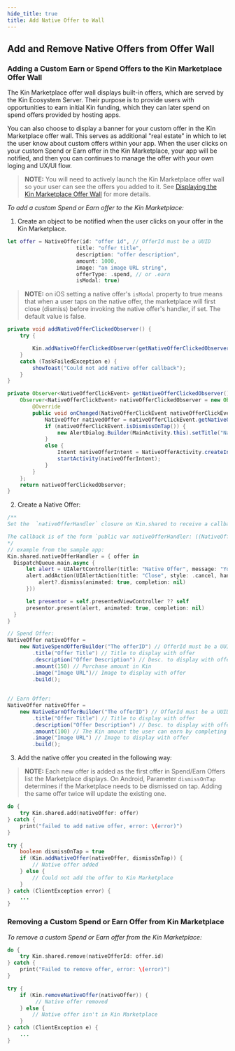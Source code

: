 ```yaml
---
hide_title: true
title: Add Native Offer to Wall
---
```

## Add and Remove Native Offers from Offer Wall
### Adding a Custom Earn or Spend Offers to the Kin Marketplace Offer Wall ###

The Kin Marketplace offer wall displays built-in offers, which are served by the Kin Ecosystem Server. Their purpose is to provide users with opportunities to earn initial Kin funding, which they can later spend on spend offers provided by hosting apps.

You can also choose to display a banner for your custom offer in the Kin Marketplace offer wall. This serves as additional "real estate" in which to let the user know about custom offers within your app. When the user clicks on your custom Spend or Earn offer in the Kin Marketplace, your app will be notified, and then you can continues to manage the offer with your own loging and UX/UI flow.

>**NOTE:** You will need to actively launch the Kin Marketplace offer wall so your user can see the offers you added to it. See [Displaying the Kin Marketplace Offer Wall](api/DISPLAY_EXPERIENCE.md) for more details.

*To add a custom Spend or Earn offer to the Kin Marketplace:*

1.	Create an object to be notified when the user clicks on your offer in the Kin Marketplace.

<!--DOCUSAURUS_CODE_TABS-->
<!--iOS-->
  ```swift
let offer = NativeOffer(id: "offer id", // OfferId must be a UUID
                        title: "offer title",
                        description: "offer description",
                        amount: 1000,
                        image: "an image URL string",
                        offerType: .spend, // or .earn
                        isModal: true)
```
>**NOTE:** on iOS setting a native offer's `isModal` property to true means that when a user taps on the native offer, the marketplace will first close (dismiss) before invoking the native offer's handler, if set. The default value is false.


<!--Android-->
```java
private void addNativeOfferClickedObserver() {
    try {

        Kin.addNativeOfferClickedObserver(getNativeOfferClickedObserver());
    }
    catch (TaskFailedException e) {
        showToast("Could not add native offer callback");
    }
}

private Observer<NativeOfferClickEvent> getNativeOfferClickedObserver() {
    Observer<NativeOfferClickEvent> nativeOfferClickedObserver = new Observer<NativeOfferClickEvent>() {
        @Override
        public void onChanged(NativeOfferClickEvent nativeOfferClickEvent) {
            NativeOffer nativedOffer = nativeOfferClickEvent.getNativeOffer();
            if (nativeOfferClickEvent.isDismissOnTap()) {
                new AlertDialog.Builder(MainActivity.this).setTitle("Native Offer (" + nativeOffer.getTitle() + ")").setMessage("You tapped a native offer and the observer was notified.").show();
            }
            else {
                Intent nativeOfferIntent = NativeOfferActivity.createIntent(MainActivity.this, nativeOffer.getTitle());
                startActivity(nativeOfferIntent);
            }
        }
    };
    return nativeOfferClickedObserver;
}
```
<!--END_DOCUSAURUS_CODE_TABS-->

2. Create a Native Offer:	
<!--DOCUSAURUS_CODE_TABS-->
<!--iOS-->
  ```swift
/**
 Set the  `nativeOfferHandler` closure on Kin.shared to receive a callback when the native offer has been tapped.

 The callback is of the form `public var nativeOfferHandler: ((NativeOffer) -> ())?`
 */
// example from the sample app:
Kin.shared.nativeOfferHandler = { offer in
    DispatchQueue.main.async {
        let alert = UIAlertController(title: "Native Offer", message: "You tapped a native offer and the handler was invoked.", preferredStyle: .alert)
        alert.addAction(UIAlertAction(title: "Close", style: .cancel, handler: { [weak alert] action in
            alert?.dismiss(animated: true, completion: nil)
        }))

        let presentor = self.presentedViewController ?? self
        presentor.present(alert, animated: true, completion: nil)
    }
}
```
<!--Android-->
```java
// Spend Offer:
NativeOffer nativeOffer =
    new NativeSpendOfferBuilder("The offerID") // OfferId must be a UUID
        .title("Offer Title") // Title to display with offer
        .description("Offer Description") // Desc. to display with offer
        .amount(150) // Purchase amount in Kin
        .image("Image URL")// Image to display with offer
        .build(); 
            
            
// Earn Offer:
NativeOffer nativeOffer =
    new NativeEarnOfferBuilder("The offerID") // OfferId must be a UUID
        .title("Offer Title") // Title to display with offer
        .description("Offer Description") // Desc. to display with offer
        .amount(100) // The Kin amount the user can earn by completing the earn offer 
        .image("Image URL") // Image to display with offer
        .build(); 
```
<!--END_DOCUSAURUS_CODE_TABS-->

3.	Add the native offer you created in the following way:


>**NOTE:** Each new offer is added as the first offer in Spend/Earn Offers list the Marketplace displays.
On Android, Parameter `dismissOnTap` determines if the Marketplace needs to be dismissed on tap.
Adding the same offer twice will update the existing one.
<!--DOCUSAURUS_CODE_TABS-->
<!--iOS-->
```swift
do {
    try Kin.shared.add(nativeOffer: offer)
} catch {
    print("failed to add native offer, error: \(error)")
}
```
<!--Android-->
```java
try {
    boolean dismissOnTap = true
    if (Kin.addNativeOffer(nativeOffer, dismissOnTap)) {
        // Native offer added
    } else {
        // Could not add the offer to Kin Marketplace
    }
} catch (ClientException error) {
    ...
}
```
<!--END_DOCUSAURUS_CODE_TABS-->
### Removing a Custom Spend or Earn Offer from Kin Marketplace ###

*To remove a custom Spend or Earn offer from the Kin Marketplace:*
<!--DOCUSAURUS_CODE_TABS-->
<!--iOS-->
```swift
do {
    try Kin.shared.remove(nativeOfferId: offer.id)
} catch {
    print("Failed to remove offer, error: \(error)")
}
```
<!--Android-->

```java
try {
    if (Kin.removeNativeOffer(nativeOffer)) {
         // Native offer removed
    } else {
        // Native offer isn't in Kin Marketplace
    }
} catch (ClientException e) {
    ...
}
```
<!--END_DOCUSAURUS_CODE_TABS-->

